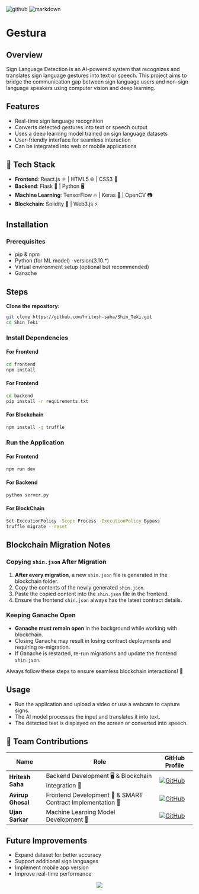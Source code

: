 ![github](https://img.shields.io/badge/GitHub-000000.svg?style=for-the-badge&logo=GitHub&logoColor=white)
![markdown](https://img.shields.io/badge/Markdown-000000.svg?style=for-the-badge&logo=Markdown&logoColor=white)

# Gestura

## Overview
Sign Language Detection is an AI-powered system that recognizes and translates sign language gestures into text or speech. This project aims to bridge the communication gap between sign language users and non-sign language speakers using computer vision and deep learning.

## Features
- Real-time sign language recognition
- Converts detected gestures into text or speech output
- Uses a deep learning model trained on sign language datasets
- User-friendly interface for seamless interaction
- Can be integrated into web or mobile applications

## 🚀 Tech Stack

- **Frontend**: React.js ⚛️ | HTML5 🌐 | CSS3 🎨  
- **Backend**: Flask 🐍 | Python 🖥️  
- **Machine Learning**: TensorFlow 🔥 | Keras 🧠 | OpenCV 📷  
- **Blockchain**: Solidity 🔗 | Web3.js ⚡  

## Installation
### Prerequisites
- pip & npm
- Python (for ML model) -version(3.10.*)
- Virtual environment setup (optional but recommended)
- Ganache

## Steps
 **Clone the repository:**
   ```sh
   git clone https://github.com/hritesh-saha/Shin_Teki.git
   cd Shin_Teki
   ```
### Install Dependencies
#### For Frontend
```sh
cd frontend
npm install
```
#### For Frontend
```sh
cd backend
pip install -r requirements.txt
```
#### For Blockchain
```sh
npm install -g truffle
```
### Run the Application
#### For Frontend
```sh
npm run dev
```
#### For Backend
```sh
python server.py
```
#### For BlockChain
```sh
Set-ExecutionPolicy -Scope Process -ExecutionPolicy Bypass
truffle migrate --reset
```
## Blockchain Migration Notes

### Copying `shin.json` After Migration

1. **After every migration**, a new `shin.json` file is generated in the blockchain folder.  
2. Copy the contents of the newly generated `shin.json`.  
3. Paste the copied content into the `shin.json` file in the frontend.  
4. Ensure the frontend `shin.json` always has the latest contract details.

### Keeping Ganache Open

- **Ganache must remain open** in the background while working with blockchain.  
- Closing Ganache may result in losing contract deployments and requiring re-migration.  
- If Ganache is restarted, re-run migrations and update the frontend `shin.json`.

Always follow these steps to ensure seamless blockchain interactions! 🚀


## Usage
- Run the application and upload a video or use a webcam to capture signs.
- The AI model processes the input and translates it into text.
- The detected text is displayed on the screen or converted into speech.

## 👥 Team Contributions

| Name            | Role                                      | GitHub Profile |
|----------------|-----------------------------------------|---------------|
| **Hritesh Saha**  | Backend Development 🖥️ & Blockchain Integration 🔗 | [![GitHub](https://img.shields.io/badge/GitHub-100000?style=for-the-badge&logo=github&logoColor=white)](https://github.com/hritesh-saha) |
| **Avirup Ghosal** | Frontend Development 🎨 & SMART Contract Implementation 📜 | [![GitHub](https://img.shields.io/badge/GitHub-100000?style=for-the-badge&logo=github&logoColor=white)](https://github.com/avirup-ghosal) |
| **Ujan Sarkar**   | Machine Learning Model Development 🤖 | [![GitHub](https://img.shields.io/badge/GitHub-100000?style=for-the-badge&logo=github&logoColor=white)](https://github.com/Ujan-Sarkar) |

## Future Improvements
- Expand dataset for better accuracy  
- Support additional sign languages  
- Implement mobile app version  
- Improve real-time performance  

<p align="center"><a href="https://github.com/hritesh-saha/Shin_Teki/blob/main/LICENSE"><img src="https://img.shields.io/static/v1.svg?style=for-the-badge&label=License&message=BSD-3-Clause&logoColor=d9e0ee&colorA=363a4f&colorB=b7bdf8"/></a></p>

